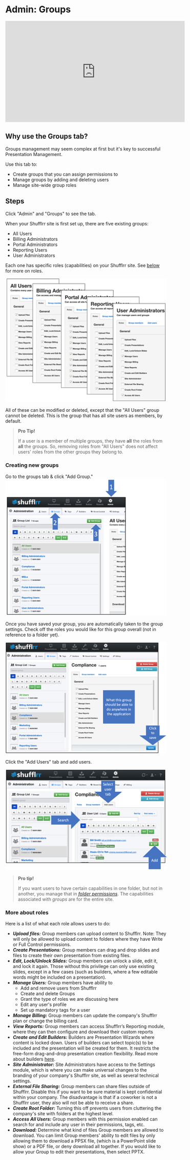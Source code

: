 # Admin: Groups

<div class="player">
<iframe width="560" height="315" src="https://www.youtube-nocookie.com/embed/jAvwPDwSxgk" title="YouTube video player" frameborder="0" allow="accelerometer; autoplay; clipboard-write; encrypted-media; gyroscope; picture-in-picture" allowfullscreen></iframe>
</div>

##  Why use the Groups tab?
Groups management may seem complex at first but it's key to successful Presentation Management. 

Use this tab to: 
* Create groups that you can assign permissions to 
* Manage groups by adding and deleting users
* Manage site-wide group roles 

## Steps 
Click "Admin" and "Groups" to see the tab. 

When your Shufflrr site is first set up, there are five existing groups: 
* All Users 
* Billing Administrators
* Portal Administrators
* Reporting Users
* User Administrators

Each one has specific roles (capabilities) on your Shufflrr site. See [below](#more-about-roles) for more on roles. 

![Group roles](img/admin-users-roles.png)

All of these can be modified or deleted, except that the "All Users" group cannot be deleted. This is the group that has all site users as members, by default. 

>**Pro Tip!**
> 
> If a user is a member of multiple groups, they have **all** the roles from **all** the groups. So, removing roles from "All Users" does not affect users' roles from the other groups they belong to.  

### Creating new groups

Go to the groups tab & click "Add Group." 
![Creating a group](img/presentations-permissions-groups.png)

Once you have saved your group, you are automatically taken to the group settings. Check off the roles you would like for this group overall (not in reference to a folder yet). 

![Adding roles to a group](img/presentations-permissions-grouproles.png)

Click the "Add Users" tab and add users.

![Adding people to a group](img/presentations-permissions-groups-addusers.png)
 

>**Pro tip!**
>
> If you want users to have certain capabilities in one folder, but not in another, you manage that in _[folder permissions](presentations-permissions.md)_. The capabilities associated with *groups* are for the entire site. 

### More about roles

Here is a list of what each role allows users to do: 

* ***Upload files:*** Group members can upload content to Shufflrr. 
Note: They will only be allowed to upload content to folders where they have Write or Full Control permissions.  
* ***Create Presentations:*** Group members can drag and drop slides and files to create their own presentation from existing files.
* ***Edit, Lock/Unlock Slides:*** Group members can unlock a slide, edit it, and lock it again. Those without this privilege can only use existing slides, except in a few cases (such as builders, where a few editable words might be included on a presentation).
* ***Manage Users:*** Group members have ability to 
	* Add and remove users from Shufflrr
	* Create and delete Groups
	* Grant the type of roles we are discussing here
	* Edit any user's profile
	* Set up mandatory tags for a user
* ***Manage Billing:*** Group members can update the company's Shufflrr plan or change the billing card. 
* ***View Reports:*** Group members can access Shufflrr’s Reporting module, where they can then configure and download their custom reports
* ***Create and Edit Builders:*** Builders are Presentation Wizards where content is locked down. Users of builders can select topic(s) to be included and the presentation will be created for them.  It restricts the free-form drag-and-drop presentation creation flexibility. Read more about builders [here](admin-builders.md).  
* ***Site Administrator:*** Site Administrators have access to the Settings module, which is where you can make universal changes to the branding of your company's Shufflrr site, as well as several technical settings. 
* ***External File Sharing:*** Group members can share files outside of Shufflrr. Disable this if you want to be sure material is kept confidential within your company. The disadvantage is that if a coworker is not a Shufflrr user, they also will not be able to receive a share. 
* ***Create Root Folder:*** Turning this off prevents users from cluttering the company's site with  folders at the highest level. 
* ***Access All Users:*** Group members with this permission enabled can search for and include any user in their permissions, tags, etc. 
* ***Download:*** Determine what kind of files Group members are allowed to download.  You can limit Group members' ability to edit files by only allowing them to download a PPSX file, (which is a PowerPoint slide show) or a PDF file, or deny download all together.  If you would like to allow your Group to edit their presentations, then select PPTX.

